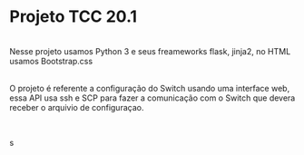 # Projeto TCC 20.1

<br> Nesse projeto usamos Python 3 e seus freameworks flask, jinja2, no HTML usamos Bootstrap.css

<br> O projeto é referente a configuração do Switch usando uma interface web, essa API usa ssh e SCP para fazer a
comunicação com  o Switch que devera receber o arquivio de configuraçao.

<br>


s